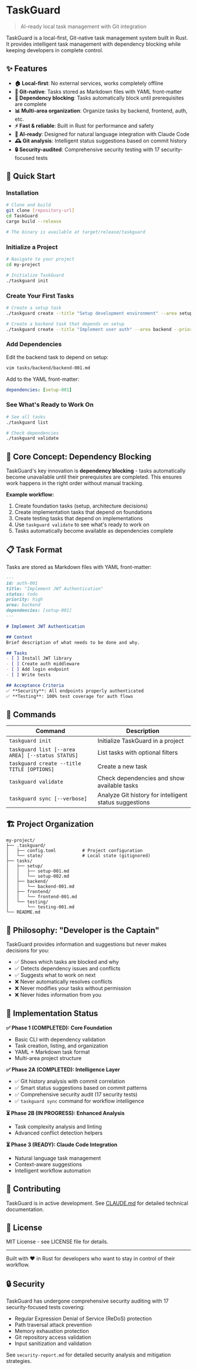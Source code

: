 # TaskGuard

> AI-ready local task management with Git integration

TaskGuard is a local-first, Git-native task management system built in Rust. It provides intelligent task management with dependency blocking while keeping developers in complete control.

## ✨ Features

- **🏠 Local-first**: No external services, works completely offline
- **📂 Git-native**: Tasks stored as Markdown files with YAML front-matter
- **🔗 Dependency blocking**: Tasks automatically block until prerequisites are complete
- **📊 Multi-area organization**: Organize tasks by backend, frontend, auth, etc.
- **⚡ Fast & reliable**: Built in Rust for performance and safety
- **🤖 AI-ready**: Designed for natural language integration with Claude Code
- **🕰️ Git analysis**: Intelligent status suggestions based on commit history
- **🔒 Security-audited**: Comprehensive security testing with 17 security-focused tests

## 🚀 Quick Start

### Installation

```bash
# Clone and build
git clone [repository-url]
cd TaskGuard
cargo build --release

# The binary is available at target/release/taskguard
```

### Initialize a Project

```bash
# Navigate to your project
cd my-project

# Initialize TaskGuard
./taskguard init
```

### Create Your First Tasks

```bash
# Create a setup task
./taskguard create --title "Setup development environment" --area setup --priority high

# Create a backend task that depends on setup
./taskguard create --title "Implement user auth" --area backend --priority medium
```

### Add Dependencies

Edit the backend task to depend on setup:

```bash
vim tasks/backend/backend-001.md
```

Add to the YAML front-matter:
```yaml
dependencies: [setup-001]
```

### See What's Ready to Work On

```bash
# See all tasks
./taskguard list

# Check dependencies
./taskguard validate
```

## 🎯 Core Concept: Dependency Blocking

TaskGuard's key innovation is **dependency blocking** - tasks automatically become unavailable until their prerequisites are completed. This ensures work happens in the right order without manual tracking.

**Example workflow:**
1. Create foundation tasks (setup, architecture decisions)
2. Create implementation tasks that depend on foundations
3. Create testing tasks that depend on implementations
4. Use `taskguard validate` to see what's ready to work on
5. Tasks automatically become available as dependencies complete

## 📋 Task Format

Tasks are stored as Markdown files with YAML front-matter:

```markdown
---
id: auth-001
title: "Implement JWT Authentication"
status: todo
priority: high
area: backend
dependencies: [setup-001]
---

# Implement JWT Authentication

## Context
Brief description of what needs to be done and why.

## Tasks
- [ ] Install JWT library
- [ ] Create auth middleware
- [ ] Add login endpoint
- [ ] Write tests

## Acceptance Criteria
✅ **Security**: All endpoints properly authenticated
✅ **Testing**: 100% test coverage for auth flows
```

## 🔧 Commands

| Command | Description |
|---------|-------------|
| `taskguard init` | Initialize TaskGuard in a project |
| `taskguard list [--area AREA] [--status STATUS]` | List tasks with optional filters |
| `taskguard create --title TITLE [OPTIONS]` | Create a new task |
| `taskguard validate` | Check dependencies and show available tasks |
| `taskguard sync [--verbose]` | Analyze Git history for intelligent status suggestions |

## 🏗️ Project Organization

```
my-project/
├── .taskguard/
│   ├── config.toml          # Project configuration
│   └── state/               # Local state (gitignored)
├── tasks/
│   ├── setup/
│   │   ├── setup-001.md
│   │   └── setup-002.md
│   ├── backend/
│   │   └── backend-001.md
│   ├── frontend/
│   │   └── frontend-001.md
│   └── testing/
│       └── testing-001.md
└── README.md
```

## 🧠 Philosophy: "Developer is the Captain"

TaskGuard provides information and suggestions but never makes decisions for you:

- ✅ Shows which tasks are blocked and why
- ✅ Detects dependency issues and conflicts
- ✅ Suggests what to work on next
- ❌ Never automatically resolves conflicts
- ❌ Never modifies your tasks without permission
- ❌ Never hides information from you

## 🔄 Implementation Status

**✅ Phase 1 (COMPLETED): Core Foundation**
- Basic CLI with dependency validation
- Task creation, listing, and organization
- YAML + Markdown task format
- Multi-area project structure

**✅ Phase 2A (COMPLETED): Intelligence Layer**
- ✅ Git history analysis with commit correlation
- ✅ Smart status suggestions based on commit patterns
- ✅ Comprehensive security audit (17 security tests)
- ✅ `taskguard sync` command for workflow intelligence

**⏳ Phase 2B (IN PROGRESS): Enhanced Analysis**
- Task complexity analysis and linting
- Advanced conflict detection helpers

**⏳ Phase 3 (READY): Claude Code Integration**
- Natural language task management
- Context-aware suggestions
- Intelligent workflow automation

## 🤝 Contributing

TaskGuard is in active development. See [CLAUDE.md](CLAUDE.md) for detailed technical documentation.

## 📄 License

MIT License - see LICENSE file for details.

---

Built with ❤️ in Rust for developers who want to stay in control of their workflow.

## 🔒 Security

TaskGuard has undergone comprehensive security auditing with 17 security-focused tests covering:
- Regular Expression Denial of Service (ReDoS) protection
- Path traversal attack prevention
- Memory exhaustion protection
- Git repository access validation
- Input sanitization and validation

See `security-report.md` for detailed security analysis and mitigation strategies.